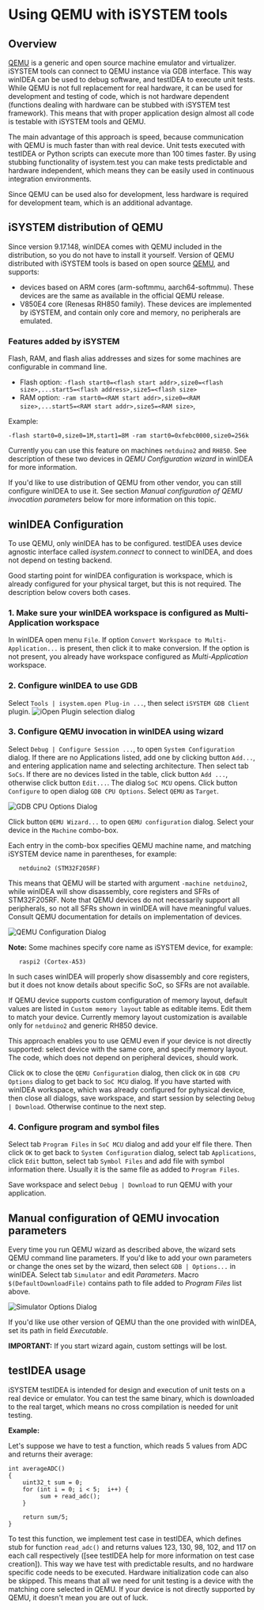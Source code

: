 # Using QEMU with iSYSTEM tools

Overview
--------

[QEMU](https://www.qemu.org/) is a generic and open source machine emulator and
virtualizer. iSYSTEM tools can connect to QEMU instance via GDB interface.  This
way winIDEA can be used to debug software, and testIDEA to execute unit tests.
While QEMU is not full replacement for real hardware, it can be used for
development and testing of code, which is not hardware dependent (functions
dealing with hardware can be stubbed with iSYSTEM test framework). This means that with
proper application design almost all code is testable with iSYSTEM tools and QEMU.

The main advantage of this approach is speed, because communication with QEMU
is much faster than with real device. Unit tests executed with testIDEA or
Python scripts can execute more than 100 times faster. By using stubbing
functionality of isystem.test you can make tests predictable and hardware
independent, which means they can be easily used in continuous integration
environments.

Since QEMU can be used also for development, less hardware is required 
for development team, which is an additional advantage.


iSYSTEM distribution of QEMU
--------

Since version 9.17.148, winIDEA comes with QEMU included in the distribution,
so you do not have to install it yourself. Version of QEMU distributed with
iSYSTEM tools is based on open source [QEMU](https://www.qemu.org/), and supports:

- devices based on ARM cores (arm-softmmu, aarch64-softmmu). These devices
  are the same as available in the official QEMU release. 
- V850E4 core (Renesas RH850 family). These devices are implemented by 
  iSYSTEM, and contain only core and memory, no peripherals are emulated. 

### Features added by iSYSTEM

Flash, RAM, and flash alias addresses and sizes for some machines are
configurable in command line.

- Flash option: `-flash start0=<flash start addr>,size0=<flash size>,...start5=<flash address>,size5=<flash size>`
- RAM option: `-ram start0=<RAM start addr>,size0=<RAM size>,...start5=<RAM start addr>,size5=<RAM size>`, 
    
Example:    

    -flash start0=0,size0=1M,start1=8M -ram start0=0xfebc0000,size0=256k

Currently you can use this feature on machines `netduino2` and `RH850`.
See description of these two devices in _QEMU Configuration wizard_ in winIDEA
for more information.

If you'd like to use distribution of QEMU from other vendor, you can still
configure winIDEA to use it. See section _Manual configuration of QEMU
invocation parameters_ below for more information on this topic.


winIDEA Configuration
--------

To use QEMU, only winIDEA has to be configured. testIDEA uses 
device agnostic interface called _isystem.connect_ to connect to winIDEA,
and does not depend on testing backend.

Good starting point for winIDEA configuration is workspace, which is already
configured for your physical target, but this is not required. The description 
below covers both cases.

### 1. Make sure your winIDEA workspace is configured as Multi-Application workspace

   In winIDEA open menu `File`. If option 
   `Convert Workspace to Multi-Application...` is present, then click it to
   make conversion. If the option is not present, you already have workspace 
   configured as _Multi-Application_ workspace.

### 2. Configure winIDEA to use GDB

   Select `Tools | isystem.open Plug-in ...`,
   then select `iSYSTEM GDB Client` plugin.
   ![iOpen Plugin selection dialog](images/iopenPluginSelection.png)

### 3. Configure QEMU invocation in winIDEA using wizard

   Select `Debug | Configure Session ...`, to open `System Configuration`
   dialog. If there are no Applications listed, add one by clicking button
   `Add...`, and entering application name and selecting architecture.  Then
   select tab `SoCs`. If there are no devices listed in the table, click button
   `Add ...`, otherwise click button `Edit...`. The dialog `SoC MCU` opens.
   Click button `Configure` to open dialog `GDB CPU Options`.  Select `QEMU` as
   `Target`.

   ![GDB CPU Options Dialog](images/gdbCpuOptionsDialog.png) 

   Click button `QEMU Wizard...` to open `QEMU configuration` dialog. Select 
   your device in the `Machine` combo-box. 
   
   Each entry in the comb-box specifies QEMU machine name, and matching
   iSYSTEM device name in parentheses, for example:

       netduino2 (STM32F205RF)

   This means that QEMU will be started with argument `-machine netduino2`, while
   winIDEA will show disassembly, core registers and SFRs of STM32F205RF. Note
   that QEMU devices do not necessarily support all peripherals, so not all
   SFRs shown in winIDEA will have meaningful values. Consult QEMU documentation
   for details on implementation of devices.

   ![QEMU Configuration Dialog](images/qemuConfiguration.png)


   __Note:__ Some machines specify core name as iSYSTEM device, for example:

       raspi2 (Cortex-A53)

   In such cases winIDEA will properly show disassembly and core registers, but
   it does not know details about specific SoC, so SFRs are not available.

   If QEMU device supports custom configuration of memory layout, default
   values are listed in `Custom memory layout` table as editable items. Edit them 
   to match your device. Currently memory layout customization is available
   only for `netduino2` and generic RH850 device.

   This approach enables you to use QEMU even if your device is not directly
   supported: select device with the same core, and specify memory layout. The
   code, which does not depend on peripheral devices, should work.

   Click `OK` to close the `QEMU Configuration` dialog, then click `OK` in
   `GDB CPU Options` dialog to get back to `SoC MCU` dialog.
   If you have started with winIDEA workspace, which was already configured 
   for pyhysical device, then close all dialogs, save workspace, and start
   session by selecting `Debug | Download`. Otherwise continue to the next step.
   
### 4. Configure program and symbol files

   Select tab `Program Files` in `SoC MCU` dialog and add your elf file there.
   Then click `OK` to get back to `System Configuration` dialog, select tab `Applications`,
   click `Edit` button, select tab `Symbol Files` and add
   file with symbol information there. Usually it is the same file as added to
   `Program Files`.

   Save workspace and select `Debug | Download` to run QEMU with your
   application.

## Manual configuration of QEMU invocation parameters

   Every time you run QEMU wizard as described above, the wizard sets QEMU
   command line parameters. If you'd like to add your own parameters or change
   the ones set by the wizard, then select `GDB | Options...` in winIDEA.
   Select tab `Simulator` and edit _Parameters_. Macro `$(DefaultDownloadFile)`
   contains path to file added to _Program Files_ list above.

   ![Simulator Options Dialog](images/simulatorOptionsDialog.png)

   If you'd like use other version of QEMU than the one provided with winIDEA, 
   set its path in field _Executable_.

   __IMPORTANT:__ If you start wizard again, custom settings will be lost.

testIDEA usage
--------------

iSYSTEM testIDEA is intended for design and execution of unit tests on
a real device or emulator. You can test the same binary, which is downloaded 
to the real target, which means no cross compilation is needed for unit testing.

__Example:__

Let's suppose we have to test a function, which reads 5 values from ADC and
returns their average:

    int averageADC()
    {
        uint32_t sum = 0;
        for (int i = 0; i < 5;  i++) {
             sum + read_adc();
        }

        return sum/5;
    }

To test this function, we implement test case in testIDEA, which defines stub 
for function `read_adc()` and returns values 123, 130, 98, 102, and 117
on each call 
respectively ([see testIDEA help for more information on test case creation]). 
This way we have test with predictable results, and no hardware
specific code needs to be executed. Hardware initialization code can also be
skipped. This means that all we need for unit testing is a device with the matching core 
selected in QEMU. If your device is not
directly supported by QEMU, it doesn't mean you are out of luck.


